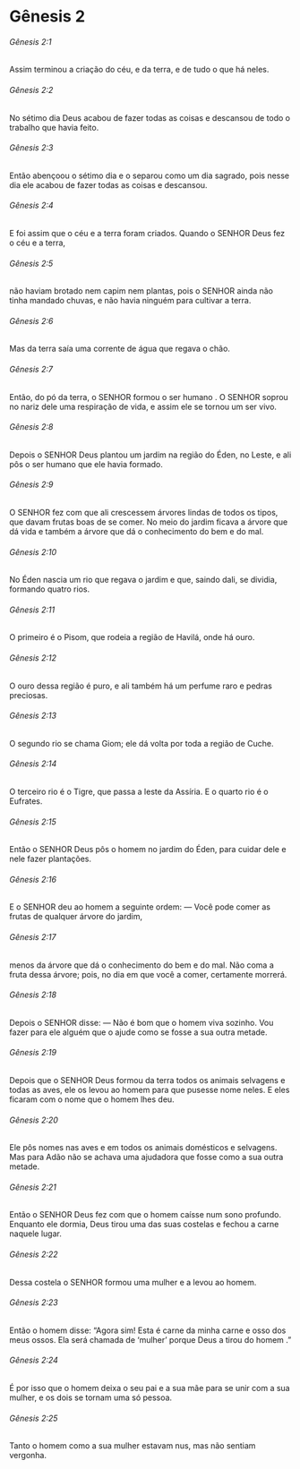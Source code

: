 # Gênesis 2

###### Gênesis 2:1

Assim terminou a criação do céu, e da terra, e de tudo o que há neles.

###### Gênesis 2:2

No sétimo dia Deus acabou de fazer todas as coisas e descansou de todo o trabalho que havia feito.

###### Gênesis 2:3

Então abençoou o sétimo dia e o separou como um dia sagrado, pois nesse dia ele acabou de fazer todas as coisas e descansou.

###### Gênesis 2:4

E foi assim que o céu e a terra foram criados. Quando o SENHOR Deus fez o céu e a terra,

###### Gênesis 2:5

não haviam brotado nem capim nem plantas, pois o SENHOR ainda não tinha mandado chuvas, e não havia ninguém para cultivar a terra.

###### Gênesis 2:6

Mas da terra saía uma corrente de água que regava o chão.

###### Gênesis 2:7

Então, do pó da terra, o SENHOR formou o ser humano . O SENHOR soprou no nariz dele uma respiração de vida, e assim ele se tornou um ser vivo.

###### Gênesis 2:8

Depois o SENHOR Deus plantou um jardim na região do Éden, no Leste, e ali pôs o ser humano que ele havia formado.

###### Gênesis 2:9

O SENHOR fez com que ali crescessem árvores lindas de todos os tipos, que davam frutas boas de se comer. No meio do jardim ficava a árvore que dá vida e também a árvore que dá o conhecimento do bem e do mal.

###### Gênesis 2:10

No Éden nascia um rio que regava o jardim e que, saindo dali, se dividia, formando quatro rios.

###### Gênesis 2:11

O primeiro é o Pisom, que rodeia a região de Havilá, onde há ouro.

###### Gênesis 2:12

O ouro dessa região é puro, e ali também há um perfume raro e pedras preciosas.

###### Gênesis 2:13

O segundo rio se chama Giom; ele dá volta por toda a região de Cuche.

###### Gênesis 2:14

O terceiro rio é o Tigre, que passa a leste da Assíria. E o quarto rio é o Eufrates.

###### Gênesis 2:15

Então o SENHOR Deus pôs o homem no jardim do Éden, para cuidar dele e nele fazer plantações.

###### Gênesis 2:16

E o SENHOR deu ao homem a seguinte ordem: — Você pode comer as frutas de qualquer árvore do jardim,

###### Gênesis 2:17

menos da árvore que dá o conhecimento do bem e do mal. Não coma a fruta dessa árvore; pois, no dia em que você a comer, certamente morrerá.

###### Gênesis 2:18

Depois o SENHOR disse: — Não é bom que o homem viva sozinho. Vou fazer para ele alguém que o ajude como se fosse a sua outra metade.

###### Gênesis 2:19

Depois que o SENHOR Deus formou da terra todos os animais selvagens e todas as aves, ele os levou ao homem para que pusesse nome neles. E eles ficaram com o nome que o homem lhes deu.

###### Gênesis 2:20

Ele pôs nomes nas aves e em todos os animais domésticos e selvagens. Mas para Adão não se achava uma ajudadora que fosse como a sua outra metade.

###### Gênesis 2:21

Então o SENHOR Deus fez com que o homem caísse num sono profundo. Enquanto ele dormia, Deus tirou uma das suas costelas e fechou a carne naquele lugar.

###### Gênesis 2:22

Dessa costela o SENHOR formou uma mulher e a levou ao homem.

###### Gênesis 2:23

Então o homem disse: “Agora sim! Esta é carne da minha carne e osso dos meus ossos. Ela será chamada de ‘mulher’ porque Deus a tirou do homem .”

###### Gênesis 2:24

É por isso que o homem deixa o seu pai e a sua mãe para se unir com a sua mulher, e os dois se tornam uma só pessoa.

###### Gênesis 2:25

Tanto o homem como a sua mulher estavam nus, mas não sentiam vergonha.

